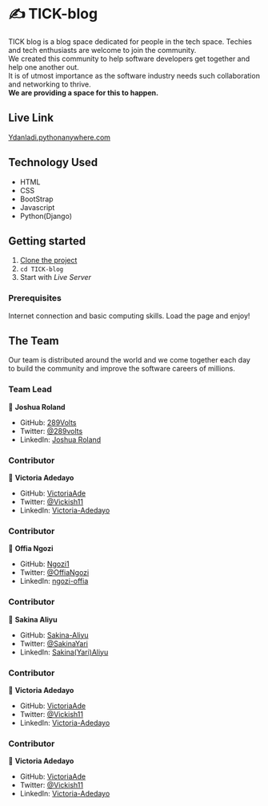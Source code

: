 # :writing_hand: TICK-blog

TICK blog is a blog space dedicated for people in the tech space. Techies and tech enthusiasts are welcome to join the community. <br>
We created this community to help software developers get together and help one another out. <br> It is of utmost importance as the software industry needs such collaboration and networking to thrive. <br> **We are providing a space for this to happen.**



## Live Link
[Ydanladi.pythonanywhere.com](Ydanladi.pythonanywhere.com)

## Technology Used
* HTML
* CSS
* BootStrap
* Javascript
* Python(Django)

## Getting started

1. [Clone the project](https://github.com/289Volts/TICK-blog.git)
2. `cd TICK-blog`
3. Start with _Live Server_

### Prerequisites

Internet connection and basic computing skills.
Load the page and enjoy!

## The Team
Our team is distributed around the world and we come together each day <br> to build the community and improve the software careers of millions.

### Team Lead

👤 **Joshua Roland**

- GitHub: [289Volts](https://github.com/289volts)
- Twitter: [@289volts](https://twitter.com/289volts)
- LinkedIn: [Joshua Roland](https://www.linkedin.com/in/Joshua-Roland)


### Contributor

👤 **Victoria Adedayo**

- GitHub: [VictoriaAde](https://github.com/VictoriaAde)
- Twitter: [@Vickish11](https://twitter.com/Vickish11)
- LinkedIn: [Victoria-Adedayo](https://www.linkedin.com/in/victoria-adedayo)


### Contributor

👤 **Offia Ngozi**

- GitHub: [Ngozi1](https://github.com/Ngozi1)
- Twitter: [@OffiaNgozi](https://twitter.com/OffiaNgozi?t=yKL6SGml2lgscP1Ue15qZg&s=09)
- LinkedIn: [ngozi-offia](https://www.linkedin.com/in/ngozi-offia-33738218b)



### Contributor

👤 **Sakina Aliyu**

- GitHub: [Sakina-Aliyu](https://github.com/Sakina-Aliyu)
- Twitter: [@SakinaYari](https://twitter.com/SakinaYari)
- LinkedIn: [Sakina(Yari)Aliyu](https://www.linkedin.com/in/sakina-aliyu)


### Contributor

👤 **Victoria Adedayo**

- GitHub: [VictoriaAde](https://github.com/VictoriaAde)
- Twitter: [@Vickish11](https://twitter.com/Vickish11)
- LinkedIn: [Victoria-Adedayo](https://www.linkedin.com/in/victoria-adedayo)


### Contributor

👤 **Victoria Adedayo**

- GitHub: [VictoriaAde](https://github.com/VictoriaAde)
- Twitter: [@Vickish11](https://twitter.com/Vickish11)
- LinkedIn: [Victoria-Adedayo](https://www.linkedin.com/in/victoria-adedayo)

